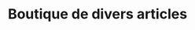 ---
title: "Boutique de divers articles"
url: /songoya-marche/boutique-de-divers-articles-2/
shop: commodité
---